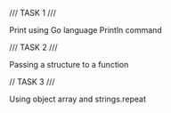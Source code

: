 /// TASK 1 ///

Print using Go language Println command

/// TASK 2 ///

Passing a structure to a function

// TASK 3 ///

Using object array and strings.repeat 
